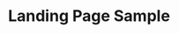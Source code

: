 ---
title: Landing Page Sample
subtitle: 
layout: default
modal-id: 1
img: real-estate-landing.png
thumbnail: real-estate-landing-thumbnail.png
doc: https://docs.google.com/document/d/1OoIZmusXJ8GUF5KVCiH1NXdckOY9WCqNqBG1m1vt9Yk/edit
alt: image-alt
project-date: Dec, 2016
client: Written for a Client in the Submarket of Houston
category: Copy/Landing Page
description: Word Count 650-700; Designated Subheadings Provided; Keyword(s) included "Commercial Real Estate" 9-10 times

---